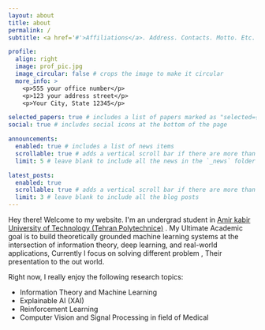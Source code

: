 ```yaml
---
layout: about
title: about
permalink: /
subtitle: <a href='#'>Affiliations</a>. Address. Contacts. Motto. Etc.

profile:
  align: right
  image: prof_pic.jpg
  image_circular: false # crops the image to make it circular
  more_info: >
    <p>555 your office number</p>
    <p>123 your address street</p>
    <p>Your City, State 12345</p>

selected_papers: true # includes a list of papers marked as "selected={true}"
social: true # includes social icons at the bottom of the page

announcements:
  enabled: true # includes a list of news items
  scrollable: true # adds a vertical scroll bar if there are more than 3 news items
  limit: 5 # leave blank to include all the news in the `_news` folder

latest_posts:
  enabled: true
  scrollable: true # adds a vertical scroll bar if there are more than 3 new posts items
  limit: 3 # leave blank to include all the blog posts
---
```


Hey there! Welcome to my website. I'm an undergrad student  in [Amir kabir University of Technology (Tehran Polytechnice)](https://aut.ac.ir/en) . My Ultimate Academic goal is to build theoretically grounded machine learning systems at the intersection of information theory, deep learning, and real-world applications, Currently I focus on solving different problem , Their presentation to the out world.

Right now, I really enjoy the following research topics:

* Information Theory and Machine Learning
* Explainable AI (XAI)
* Reinforcement Learning
* Computer Vision and Signal Processing in field of Medical